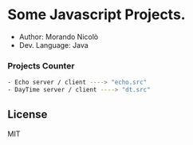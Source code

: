 # Some Javascript Projects.

- Author: Morando Nicolò
- Dev. Language: Java

### Projects Counter
```sh
- Echo server / client ----> "echo.src"
- DayTime server / client ----> "dt.src"
```

License
----

MIT
